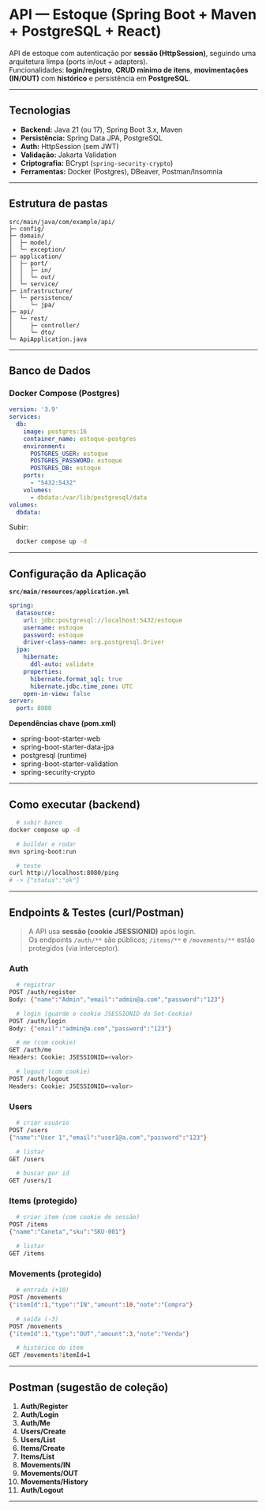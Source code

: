 # API — Estoque (Spring Boot + Maven + PostgreSQL + React)

API de estoque com autenticação por **sessão (HttpSession)**, seguindo uma arquitetura limpa (ports in/out + adapters).  
Funcionalidades: **login/registro**, **CRUD mínimo de itens**, **movimentações (IN/OUT)** com **histórico** e persistência em **PostgreSQL**.

---

## Tecnologias

- **Backend:** Java 21 (ou 17), Spring Boot 3.x, Maven
- **Persistência:** Spring Data JPA, PostgreSQL
- **Auth:** HttpSession (sem JWT)
- **Validação:** Jakarta Validation
- **Criptografia:** BCrypt (`spring-security-crypto`)
- **Ferramentas:** Docker (Postgres), DBeaver, Postman/Insomnia

---

## Estrutura de pastas

```
src/main/java/com/example/api/
├─ config/
├─ domain/
│  ├─ model/                
│  └─ exception/            
├─ application/
│  ├─ port/
│  │  ├─ in/                
│  │  └─ out/               
│  └─ service/              
├─ infrastructure/
│  └─ persistence/
│     └─ jpa/               
├─ api/
│  └─ rest/
│     ├─ controller/        
│     └─ dto/               
└─ ApiApplication.java
```

---

## Banco de Dados

### Docker Compose (Postgres)
```yaml
version: '3.9'
services:
  db:
    image: postgres:16
    container_name: estoque-postgres
    environment:
      POSTGRES_USER: estoque
      POSTGRES_PASSWORD: estoque
      POSTGRES_DB: estoque
    ports:
      - "5432:5432"
    volumes:
      - dbdata:/var/lib/postgresql/data
volumes:
  dbdata:
```
Subir:
```bash
  docker compose up -d
```

---

## Configuração da Aplicação

**`src/main/resources/application.yml`**
```yaml
spring:
  datasource:
    url: jdbc:postgresql://localhost:5432/estoque
    username: estoque
    password: estoque
    driver-class-name: org.postgresql.Driver
  jpa:
    hibernate:
      ddl-auto: validate
    properties:
      hibernate.format_sql: true
      hibernate.jdbc.time_zone: UTC
    open-in-view: false
server:
  port: 8080
```

**Dependências chave (pom.xml)**  
- spring-boot-starter-web  
- spring-boot-starter-data-jpa  
- postgresql (runtime)  
- spring-boot-starter-validation  
- spring-security-crypto  

---

## Como executar (backend)

```bash
  # subir banco
docker compose up -d

  # buildar e rodar
mvn spring-boot:run

  # teste
curl http://localhost:8080/ping
# -> {"status":"ok"}
```

---

## Endpoints & Testes (curl/Postman)

> A API usa **sessão (cookie JSESSIONID)** após login.  
> Os endpoints `/auth/**` são públicos; `/items/**` e `/movements/**` estão protegidos (via interceptor).

### Auth
```bash
  # registrar
POST /auth/register
Body: {"name":"Admin","email":"admin@a.com","password":"123"}

  # login (guarde o cookie JSESSIONID do Set-Cookie)
POST /auth/login
Body: {"email":"admin@a.com","password":"123"}

  # me (com cookie)
GET /auth/me
Headers: Cookie: JSESSIONID=<valor>

  # logout (com cookie)
POST /auth/logout
Headers: Cookie: JSESSIONID=<valor>
```

### Users 
```bash
  # criar usuário
POST /users
{"name":"User 1","email":"user1@a.com","password":"123"}

  # listar
GET /users

  # buscar por id
GET /users/1
```

### Items (protegido)
```bash
  # criar item (com cookie de sessão)
POST /items
{"name":"Caneta","sku":"SKU-001"}

  # listar
GET /items
```

### Movements (protegido)
```bash
  # entrada (+10)
POST /movements
{"itemId":1,"type":"IN","amount":10,"note":"Compra"}

  # saída (-3)
POST /movements
{"itemId":1,"type":"OUT","amount":3,"note":"Venda"}

  # histórico do item
GET /movements?itemId=1
```

---

## Postman (sugestão de coleção)

1. **Auth/Register**
2. **Auth/Login**
3. **Auth/Me**
4. **Users/Create**
5. **Users/List**
6. **Items/Create**
7. **Items/List**
8. **Movements/IN**
9. **Movements/OUT**
10. **Movements/History**
11. **Auth/Logout**

---


